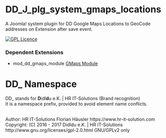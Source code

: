 # DD_J_plg_system_gmaps_locations
A Joomla! system plugin for DD Google Maps Locations to GeoCode addresses on Extension after save event.

[![GPL Licence](https://badges.frapsoft.com/os/gpl/gpl.png?v=102)](https://opensource.org/licenses/GPL-2.0/)

### Dependent Extensions
- mod_dd_gmaps_module [GMaps Module](https://github.com/hr-it-solutions/DD_J_mod_gmaps_module)

# DD_ Namespace
DD_ stands for  **D**idl**d**u e.K. | HR IT-Solutions (Brand recognition)                   <br>
It is a namespace prefix, provided to avoid element name conflicts.

<br>
Author: HR IT-Solutions Florian Häusler https://www.hr-it-solution.com                      <br>
Copyright: (C) 2016 - 2017 Didldu e.K. | HR IT-Solutions                                    <br>
http://www.gnu.org/licenses/gpl-2.0.html GNU/GPLv2 only